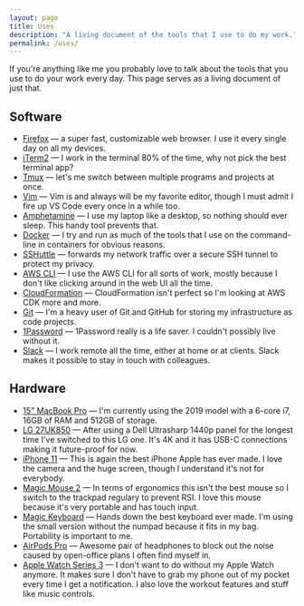 ```yaml
---
layout: page
title: Uses
description: "A living document of the tools that I use to do my work."
permalink: /uses/
---
```


If you're anything like me you probably love to talk about the tools that you use to do your work every day. This page serves as a living document of just that.

## Software

- [Firefox](https://www.mozilla.org/firefox/new/) &mdash; a super fast, customizable web browser. I use it every single day on all my devices.
- [iTerm2](https://www.iterm2.com) &mdash; I work in the terminal 80% of the time, why not pick the best terminal app?
- [Tmux](https://github.com/tmux/tmux/wiki) &mdash; let's me switch between multiple programs and projects at once.
- [Vim](https://www.vim.org/) &mdash; Vim is and always will be my favorite editor, though I must admit I fire up VS Code every once in a while too.
- [Amphetamine](https://itunes.apple.com/nl/app/amphetamine/id937984704?mt=12) &mdash; I use my laptop like a desktop, so nothing should ever sleep. This handy tool prevents that.
- [Docker](https://www.docker.com) &mdash; I try and run as much of the tools that I use on the command-line in containers for obvious reasons.
- [SSHuttle](https://github.com/sshuttle/sshuttle) &mdash; forwards my network traffic over a secure SSH tunnel to protect my privacy.
- [AWS CLI](https://aws.amazon.com/cli/) &mdash; I use the AWS CLI for all sorts of work, mostly because I don't like clicking around in the web UI all the time.
- [CloudFormation](https://aws.amazon.com/cloudformation/) &mdash; CloudFormation isn't perfect so I'm looking at AWS CDK more and more. 
- [Git](https://git-scm.com/) &mdash; I'm a heavy user of Git and GitHub for storing my infrastructure as code projects.
- [1Password](https://1password.com) &mdash; 1Password really is a life saver. I couldn't possibly live without it.
- [Slack](https://slackhq.com) &mdash; I work remote all the time, either at home or at clients. Slack makes it possible to stay in touch with colleagues.

## Hardware

- [15" MacBook Pro](https://www.apple.com/mac/) &mdash; I'm currently using the 2019 model with a 6-core i7, 16GB of RAM and 512GB of storage.
- [LG 27UK850](https://www.lg.com/us/monitors/lg-27UK850-W-4k-uhd-led-monitor) &mdash; After using a Dell Ultrasharp 1440p panel for the longest time I've switched to this LG one. It's 4K and it has USB-C connections making it future-proof for now.
- [iPhone 11](https://www.apple.com/iphone-11/) &mdash; This is again the best iPhone Apple has ever made. I love the camera and the huge screen, though I understand it's not for everybody.
- [Magic Mouse 2](https://www.apple.com/shop/product/MLA02LL/A/magic-mouse-2-silver?fnode=56) &mdash; In terms of ergonomics this isn't the best mouse so I switch to the trackpad regulary to prevent RSI. I love this mouse because it's very portable and has touch input.
- [Magic Keyboard](https://www.apple.com/shop/product/MLA22LL/A/magic-keyboard-us-english?fnode=56) &mdash; Hands down the best keyboard ever made. I'm using the small version without the numpad because it fits in my bag. Portability is important to me.
- [AirPods Pro](https://www.apple.com/airpods-pro/) &mdash; Awesome pair of headphones to block out the noise caused by open-office plans I often find myself in.
- [Apple Watch Series 3](https://www.apple.com/watch/) &mdash; I don't want to do without my Apple Watch anymore. It makes sure I don't have to grab my phone out of my pocket every time I get a notification. I also love the workout features and stuff like music controls.
